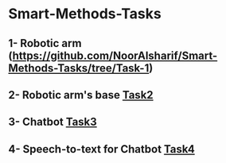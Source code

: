 # Smart-Methods-Tasks
## 1- Robotic arm (https://github.com/NoorAlsharif/Smart-Methods-Tasks/tree/Task-1)
## 2- Robotic arm's base [Task2](https://github.com/NoorAlsharif/Smart-Methods-Tasks/tree/Task-2)
## 3- Chatbot [Task3](https://github.com/NoorAlsharif/Smart-Methods-Tasks/tree/Task-3)
## 4- Speech-to-text for Chatbot [Task4](https://github.com/NoorAlsharif/Smart-Methods-Tasks/tree/Task4)

